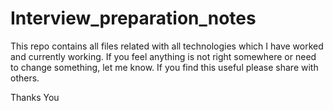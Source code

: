 # Interview_preparation_notes

This repo contains all files related with all technologies which I have worked and currently working.
If you feel anything is not right somewhere or need to change something, let me know. 
If you find this useful please share with others.


Thanks You
